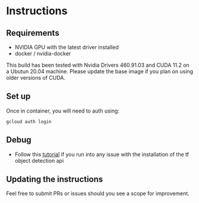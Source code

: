 # Instructions

## Requirements

* NVIDIA GPU with the latest driver installed
* docker / nvidia-docker

This build has been tested with Nvidia Drivers 460.91.03 and CUDA 11.2 on a Ubutun 20.04 machine.
Please update the base image if you plan on using older versions of CUDA.

## Set up

Once in container, you will need to auth using:
```
gcloud auth login
```

## Debug
* Follow this [tutorial](https://tensorflow-object-detection-api-tutorial.readthedocs.io/en/latest/install.html#tensorflow-object-detection-api-installation) if you run into any issue with the installation of the
tf object detection api

## Updating the instructions
Feel free to submit PRs or issues should you see a scope for improvement.
